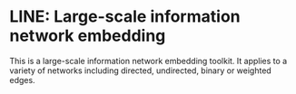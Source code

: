 # LINE: Large-scale information network embedding


This is a large-scale information network embedding toolkit. It applies to a variety of networks including directed, undirected, binary or weighted edges.
